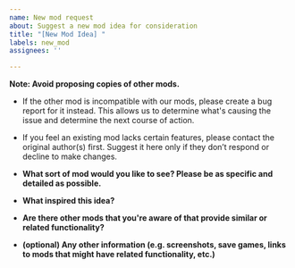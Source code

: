 ```yaml
---
name: New mod request
about: Suggest a new mod idea for consideration
title: "[New Mod Idea] "
labels: new_mod
assignees: ''

---
```


**Note: Avoid proposing copies of other mods.**

- If the other mod is incompatible with our mods, please create a bug report for
  it instead. This allows us to determine
  what's causing the issue and determine the next course of action.
- If you feel an existing mod lacks certain features, please contact the
  original author(s) first. Suggest it here only
  if they don’t respond or decline to make changes.

- **What sort of mod would you like to see? Please be as specific and detailed
  as possible.**

- **What inspired this idea?**

- **Are there other mods that you're aware of that provide similar or related
  functionality?**

- **(optional) Any other information (e.g. screenshots, save games, links to
  mods that might have related functionality,
  etc.)**
